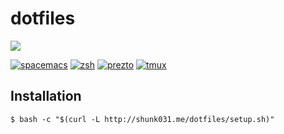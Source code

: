 # dotfiles

![](https://raw.githubusercontent.com/shunk031/dotfiles/master/.github/figure1.png)

[![spacemacs](https://cdn.rawgit.com/syl20bnr/spacemacs/442d025779da2f62fc86c2082703697714db6514/assets/spacemacs-badge.svg)](http://spacemacs.org/)
[![zsh](https://img.shields.io/badge/built%20with-zsh-black.svg)](https://github.com/zsh-users/zsh)
[![prezto](https://img.shields.io/badge/built%20with-prezto-orange.svg)](https://github.com/sorin-ionescu/prezto)
[![tmux](https://img.shields.io/badge/built%20with-tmux-green.svg)](https://github.com/tmux/tmux)

## Installation

```shell
$ bash -c "$(curl -L http://shunk031.me/dotfiles/setup.sh)"
```
